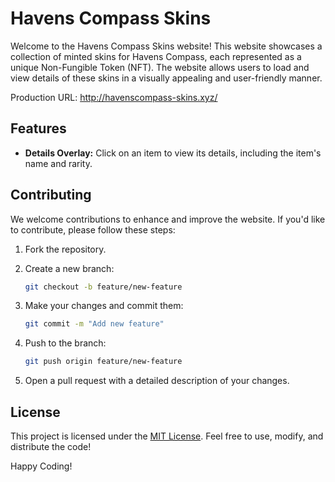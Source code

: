 # Havens Compass Skins

Welcome to the Havens Compass Skins website! This website showcases a collection of minted skins for Havens Compass, each represented as a unique Non-Fungible Token (NFT). The website allows users to load and view details of these skins in a visually appealing and user-friendly manner.

Production URL: http://havenscompass-skins.xyz/
## Features

- **Details Overlay:** Click on an item to view its details, including the item's name and rarity.

## Contributing

We welcome contributions to enhance and improve the website. If you'd like to contribute, please follow these steps:

1. Fork the repository.

2. Create a new branch:

   ```bash
   git checkout -b feature/new-feature
   ```

3. Make your changes and commit them:

   ```bash
   git commit -m "Add new feature"
   ```

4. Push to the branch:

   ```bash
   git push origin feature/new-feature
   ```

5. Open a pull request with a detailed description of your changes.

## License

This project is licensed under the [MIT License](LICENSE). Feel free to use, modify, and distribute the code!

Happy Coding!
